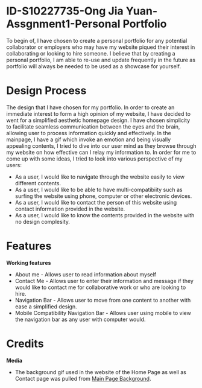 # ID-S10227735-Ong Jia Yuan-Assgnment1-Personal Portfolio
To begin of, I have chosen to create a personal portfolio for any potential collaborator or employers who may have my website piqued their interest in collaborating or looking to hire someone. I believe that by creating a personal portfolio, I am able to re-use and update frequently in the future as portfolio will always be needed to be used as a showcase for yourself.  

# Design Process
The design that I have chosen for my portfolio. In order to create an immediate interest to form a high opinion of my website, I have decided to went for a simplified aesthetic homepage design. I have chosen simplicity to facilitate seamless communication between the eyes and the brain, allowing user to process information quickly and effectively. In the mainpage, I have a gif which invoke an emotion and being visually appealing contents, I tried to dive into our user mind as they browse through my website on how effective can I relay my information to. In order for me to come up with some ideas, I tried to look into various perspective of my users:

- As a user, I would like to navigate through the website easily to view different contents.
- As a user, I would like to be able to have multi-compatibiity such as surfing the website using phone, computer or other electronic devices.
- As a user, I would like to contact the person of this website using contact information provided in the website.
- As a user, I would like to know the contents provided in the website with no design complesity.

# Features
**Working features**

- About me - Allows user to read information about myself
- Contact Me - Allows user to enter their information and message if they would like to contact me for collaborative work or who are looking to hire.
- Navigation Bar - Allows user to move from one content to another with ease a simplified design.
- Mobile Compatibility Navigation Bar - Allows user using mobile to view the navigation bar as any user with computer would.

# Credits
**Media**
- The background gif used in the website of the Home Page as well as Contact page was pulled from [Main Page Background](https://crayonwriting.tumblr.com/post/624673070111768576/moonlight-oikawa-t%C5%8Dru-pairing-oikawa-t%C5%8Dru-x).

